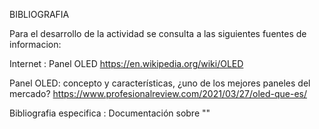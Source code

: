 BIBLIOGRAFIA

 Para el desarrollo de la actividad se consulta a las siguientes fuentes de informacion:

 Internet :
 Panel OLED
 https://en.wikipedia.org/wiki/OLED
 
 Panel OLED: concepto y características, ¿uno de los mejores paneles del mercado?
 https://www.profesionalreview.com/2021/03/27/oled-que-es/
 
 


 Bibliografia especifica : Documentación sobre ""

